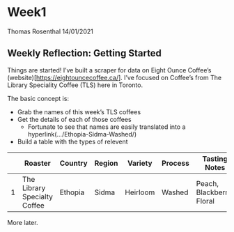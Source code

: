 Week1
================
Thomas Rosenthal
14/01/2021

## Weekly Reflection: Getting Started

Things are started\! I’ve built a scraper for data on Eight Ounce
Coffee’s (website)\[<https://eightouncecoffee.ca/>\]. I’ve focused on
Coffee’s from The Library Speciality Coffee (TLS) here in Toronto.

The basic concept is:

  - Grab the names of this week’s TLS coffees
  - Get the details of each of those coffees
      - Fortunate to see that names are easily translated into a
        hyperlink(…/Ethopia-Sidma-Washed/)
  - Build a table with the types of
relevent

|   | Roaster                      | Country | Region | Variety  | Process | Tasting Notes             |
| - | ---------------------------- | ------- | ------ | -------- | ------- | ------------------------- |
| 1 | The Library Specialty Coffee | Ethopia | Sidma  | Heirloom | Washed  | Peach, Blackberry, Floral |

More later.

